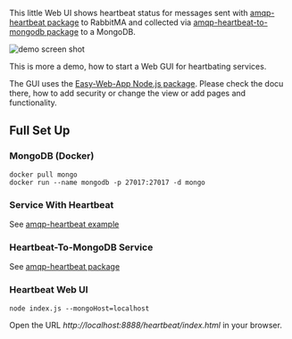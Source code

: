 This little Web UI shows heartbeat status for messages sent with 
[amqp-heartbeat package](https://www.npmjs.com/package/amqp-heartbeat) 
to RabbitMA and collected via
[amqp-heartbeat-to-mongodb package](https://www.npmjs.com/package/amqp-heartbeat-to-mongodb)
to a MongoDB. 

![demo screen shot](http://bit.ly/heartbeat_web_ui) 
 
This is more a demo, how to start a Web GUI for heartbating services.
 
The GUI uses the [Easy-Web-App Node.js package](https://www.npmjs.com/package/easy-web-app). 
Please check the docu there, how to add security or change the view or add pages and functionality. 

## Full Set Up

### MongoDB (Docker)

    docker pull mongo
    docker run --name mongodb -p 27017:27017 -d mongo
    
### Service With Heartbeat

See [amqp-heartbeat example](https://github.com/ma-ha/amqp-heartbeat) 
    
### Heartbeat-To-MongoDB Service

See [amqp-heartbeat package](https://github.com/ma-ha/amqp-heartbeat-to-mongodb) 

### Heartbeat Web UI

    node index.js --mongoHost=localhost 
   
Open the URL *http://localhost:8888/heartbeat/index.html* in your browser.
